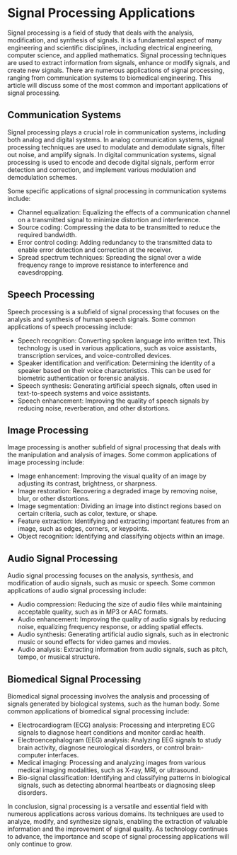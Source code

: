 # Signal Processing Applications

Signal processing is a field of study that deals with the analysis, modification, and synthesis of signals. It is a fundamental aspect of many engineering and scientific disciplines, including electrical engineering, computer science, and applied mathematics. Signal processing techniques are used to extract information from signals, enhance or modify signals, and create new signals. There are numerous applications of signal processing, ranging from communication systems to biomedical engineering. This article will discuss some of the most common and important applications of signal processing.

## Communication Systems

Signal processing plays a crucial role in communication systems, including both analog and digital systems. In analog communication systems, signal processing techniques are used to modulate and demodulate signals, filter out noise, and amplify signals. In digital communication systems, signal processing is used to encode and decode digital signals, perform error detection and correction, and implement various modulation and demodulation schemes.

Some specific applications of signal processing in communication systems include:

- Channel equalization: Equalizing the effects of a communication channel on a transmitted signal to minimize distortion and interference.
- Source coding: Compressing the data to be transmitted to reduce the required bandwidth.
- Error control coding: Adding redundancy to the transmitted data to enable error detection and correction at the receiver.
- Spread spectrum techniques: Spreading the signal over a wide frequency range to improve resistance to interference and eavesdropping.

## Speech Processing

Speech processing is a subfield of signal processing that focuses on the analysis and synthesis of human speech signals. Some common applications of speech processing include:

- Speech recognition: Converting spoken language into written text. This technology is used in various applications, such as voice assistants, transcription services, and voice-controlled devices.
- Speaker identification and verification: Determining the identity of a speaker based on their voice characteristics. This can be used for biometric authentication or forensic analysis.
- Speech synthesis: Generating artificial speech signals, often used in text-to-speech systems and voice assistants.
- Speech enhancement: Improving the quality of speech signals by reducing noise, reverberation, and other distortions.

## Image Processing

Image processing is another subfield of signal processing that deals with the manipulation and analysis of images. Some common applications of image processing include:

- Image enhancement: Improving the visual quality of an image by adjusting its contrast, brightness, or sharpness.
- Image restoration: Recovering a degraded image by removing noise, blur, or other distortions.
- Image segmentation: Dividing an image into distinct regions based on certain criteria, such as color, texture, or shape.
- Feature extraction: Identifying and extracting important features from an image, such as edges, corners, or keypoints.
- Object recognition: Identifying and classifying objects within an image.

## Audio Signal Processing

Audio signal processing focuses on the analysis, synthesis, and modification of audio signals, such as music or speech. Some common applications of audio signal processing include:

- Audio compression: Reducing the size of audio files while maintaining acceptable quality, such as in MP3 or AAC formats.
- Audio enhancement: Improving the quality of audio signals by reducing noise, equalizing frequency response, or adding spatial effects.
- Audio synthesis: Generating artificial audio signals, such as in electronic music or sound effects for video games and movies.
- Audio analysis: Extracting information from audio signals, such as pitch, tempo, or musical structure.

## Biomedical Signal Processing

Biomedical signal processing involves the analysis and processing of signals generated by biological systems, such as the human body. Some common applications of biomedical signal processing include:

- Electrocardiogram (ECG) analysis: Processing and interpreting ECG signals to diagnose heart conditions and monitor cardiac health.
- Electroencephalogram (EEG) analysis: Analyzing EEG signals to study brain activity, diagnose neurological disorders, or control brain-computer interfaces.
- Medical imaging: Processing and analyzing images from various medical imaging modalities, such as X-ray, MRI, or ultrasound.
- Bio-signal classification: Identifying and classifying patterns in biological signals, such as detecting abnormal heartbeats or diagnosing sleep disorders.

In conclusion, signal processing is a versatile and essential field with numerous applications across various domains. Its techniques are used to analyze, modify, and synthesize signals, enabling the extraction of valuable information and the improvement of signal quality. As technology continues to advance, the importance and scope of signal processing applications will only continue to grow.
